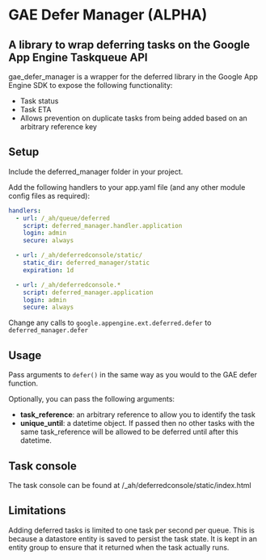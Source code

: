 GAE Defer Manager (ALPHA)
========================

## A library to wrap deferring tasks on the Google App Engine Taskqueue API

gae_defer_manager is a wrapper for the deferred library in the Google App Engine SDK to expose the following functionality:

* Task status
* Task ETA
* Allows prevention on duplicate tasks from being added based on an arbitrary reference key


## Setup

Include the deferred_manager folder in your project.

Add the following handlers to your app.yaml file (and any other module config files as required):

```yaml
handlers:
  - url: /_ah/queue/deferred
    script: deferred_manager.handler.application
    login: admin
    secure: always

  - url: /_ah/deferredconsole/static/
    static_dir: deferred_manager/static
    expiration: 1d

  - url: /_ah/deferredconsole.*
    script: deferred_manager.application
    login: admin
    secure: always
```

Change any calls to `google.appengine.ext.deferred.defer` to `deferred_manager.defer`

## Usage

Pass arguments to `defer()` in the same way as you would to the GAE defer function.

Optionally, you can pass the following arguments:

- **task_reference**: an arbitrary reference to allow you to identify the task
- **unique_until**: a datetime object. If passed then no other tasks with the same task_reference will be allowed to be deferred until after this datetime.

## Task console

The task console can be found at /_ah/deferredconsole/static/index.html

## Limitations

Adding deferred tasks is limited to one task per second per queue. This is because a datastore entity is saved to persist the task state. It is kept in an entity group to ensure that it returned when the task actually runs.

